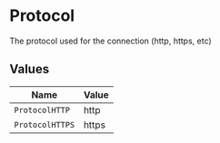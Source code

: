 # Protocol

The protocol used for the connection (http, https, etc)


## Values

| Name            | Value           |
| --------------- | --------------- |
| `ProtocolHTTP`  | http            |
| `ProtocolHTTPS` | https           |